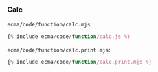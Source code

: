 ### Calc

`ecma/code/function/calc.mjs`:
```js
{% include ecma/code/function/calc.js %}
```

`ecma/code/function/calc.print.mjs`:
```js
{% include ecma/code/function/calc.print.mjs %}
```
